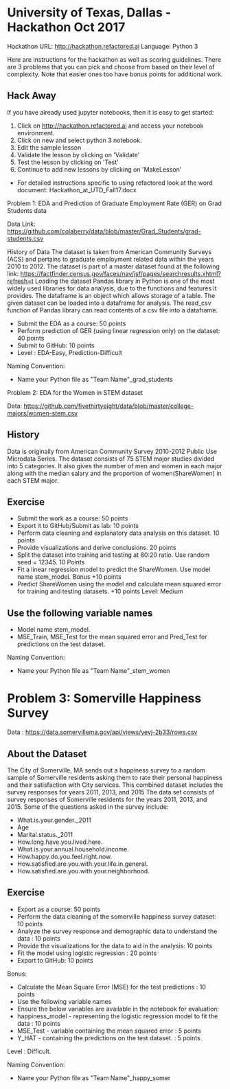 # University of Texas, Dallas - Hackathon Oct 2017

Hackathon URL: http://hackathon.refactored.ai
Language: Python 3

Here are instructions for the hackathon as well as scoring guidelines. There are 3 problems that you can pick and choose from based on their level of complexity. Note that easier ones too have bonus points for additional work. 

## Hack Away
If you have already used jupyter notebooks, then it is easy to get started:

1. Click on http://hackathon.refactored.ai and access your notebook environment.
2. Click on new and select python 3 notebook.
3. Edit the sample lesson
4. Validate the lesson by clicking on 'Validate'
5. Test the lesson by clicking on 'Test'
6. Continue to add new lessons by clicking on 'MakeLesson'

* For detailed instructions specific to using refactored look at the word document: Hackathon_at_UTD_Fall17.docx

Problem 1: EDA and Prediction of Graduate Employment Rate (GER) on Grad Students data

Data Link: https://github.com/colaberry/data/blob/master/Grad_Students/grad-students.csv

History of Data
The dataset is taken from American Community Surveys (ACS) and pertains to graduate employment related data within the years 2010 to 2012.
The dataset is part of a master dataset found at the following link: https://factfinder.census.gov/faces/nav/jsf/pages/searchresults.xhtml?refresh=t
Loading the dataset
Pandas library in Python is one of the most widely used libraries for data analysis, due to the functions and features it provides. The dataframe is an object which allows storage of a table. The given dataset can be loaded into a dataframe for analysis. The read_csv function of Pandas library can read contents of a csv file into a dataframe.

* Submit the EDA as a course: 50 points
* Perform prediction of GER (using linear regression only) on the dataset: 40 points
* Submit to GitHub: 10 points
* Level : EDA-Easy, Prediction-Difficult

Naming Convention:
* Name your Python file as "Team Name"_grad_students

Problem 2: EDA for the Women in STEM dataset

Data: https://github.com/fivethirtyeight/data/blob/master/college-majors/women-stem.csv
## History

Data is originally from American Community Survey 2010-2012 Public Use Microdata Series.
The dataset consists of 75 STEM major studies divided into 5 categories. It also gives the number of men and women in each major along with the median salary and the proportion of women(ShareWomen) in each STEM major.

## Exercise

* Submit the work as a course: 50 points
* Export it to GitHub/Submit as lab: 10 points
* Perform data cleaning and explanatory data analysis on this dataset. 10 points
* Provide visualizations and derive conclusions. 20 points
* Split the dataset into training and testing at 80:20 ratio. Use random seed = 12345. 10 Points
* Fit a linear regression model to predict the ShareWomen. Use model name stem_model. Bonus +10 points
* Predict ShareWomen using the model and calculate mean squared error for training and testing datasets. +10 points
Level: Medium

## Use the following variable names

* Model name stem_model.
* MSE_Train, MSE_Test for the mean squared error and Pred_Test for predictions on the test dataset.

Naming Convention:
* Name your Python file as "Team Name"_stem_women
  
# Problem 3: Somerville Happiness Survey

Data : https://data.somervillema.gov/api/views/yevj-2b33/rows.csv
## About the Dataset
The City of Somerville, MA sends out a happiness survey to a random sample of Somerville residents asking them to rate their personal happiness and their satisfaction with City services. This combined dataset includes the survey responses for years 2011, 2013, and 2015
The data set consists of survey responses of Somerville residents for the years 2011, 2013, and 2015.
Some of the questions asked in the survey include:
* What.is.your.gender._2011
* Age
* Marital.status._2011
* How.long.have.you.lived.here.
* What.is.your.annual.household.income.
* How.happy.do.you.feel.right.now.
* How.satisfied.are.you.with.your.life.in.general.
* How.satisfied.are.you.with.your.neighborhood.

## Exercise
* Export as a course: 50 points
* Perform the data cleaning of the somerville happiness survey dataset: 10 points
* Analyze the survey response and demographic data to understand the data : 10 points
* Provide the visualizations for the data to aid in the analysis: 10 points
* Fit the model using logistic regression : 20 points
* Export to GitHub: 10 points

Bonus: 
* Calculate the Mean Square Error (MSE) for the test predictions : 10 points
* Use the following variable names 
* Ensure the below variables are available in the notebook for evaluation:
* happiness_model - representing the logistic regression model to fit the data : 10 points
* MSE_Test - variable containing the mean squared error : 5 points
* Y_HAT - containing the predictions on the test dataset. : 5 points

Level : Difficult.

Naming Convention:

* Name your Python file as "Team Name"_happy_somer

